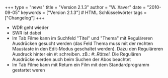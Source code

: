 +++
type = "news"
title = "Version 2.1.3"
author = "W. Xaver"
date = "2010-09-05"
keywords = ["Version 2.1.3"] # HTML Schlüsselwörter
tags = ["Changelog"]
+++

- WDR geht wieder
- SWR ist dabei
- Im Tab Filme kann im Suchfeld "Titel" und "Thema" mit Reguläreren Ausdrücken gesucht werden (das Feld Thema muss mit der rechten Maustaste in den Edit-Modus geschaltet werden). Dazu den Reguläreren Ausdruck hinter ein #: schreiben. zB.: #:.*Rätsel.*
Die Regulären Ausdrücke werden auch beim Suchen der Abos beachtet
- Im Tab Filme kann mit Return ein Film mit dem Standardprogramm gestartet weren
<!--more-->
